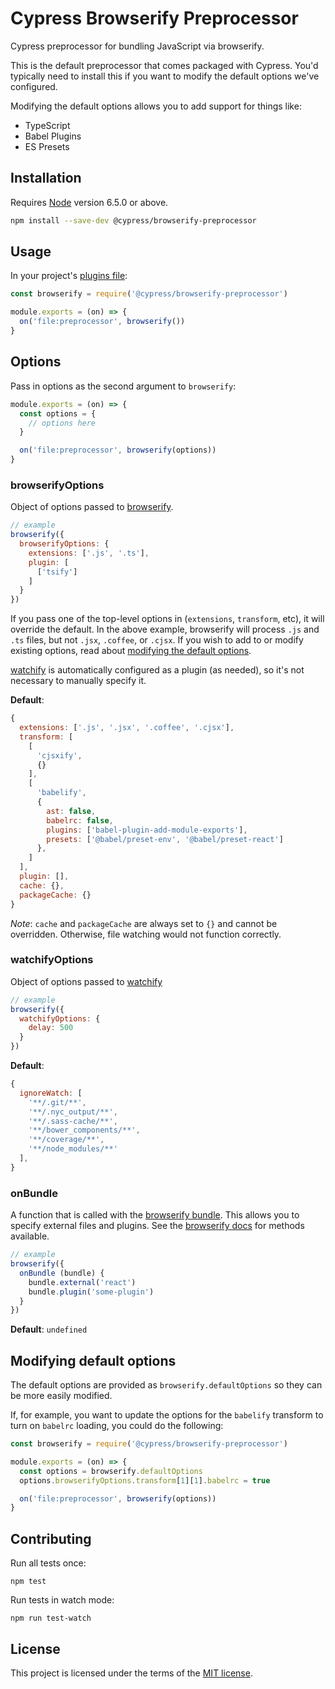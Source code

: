 # Cypress Browserify Preprocessor

Cypress preprocessor for bundling JavaScript via browserify.

This is the default preprocessor that comes packaged with Cypress. You'd typically need to install this if you want to modify the default options we've configured.

Modifying the default options allows you to add support for things like:

- TypeScript
- Babel Plugins
- ES Presets

## Installation

Requires [Node](https://nodejs.org/en/) version 6.5.0 or above.

```sh
npm install --save-dev @cypress/browserify-preprocessor
```

## Usage

In your project's [plugins file](https://on.cypress.io/plugins-guide):

```javascript
const browserify = require('@cypress/browserify-preprocessor')

module.exports = (on) => {
  on('file:preprocessor', browserify())
}
```

## Options

Pass in options as the second argument to `browserify`:

```javascript
module.exports = (on) => {
  const options = {
    // options here
  }

  on('file:preprocessor', browserify(options))
}
```

### browserifyOptions

Object of options passed to [browserify](https://github.com/browserify/browserify#browserifyfiles--opts).

```javascript
// example
browserify({
  browserifyOptions: {
    extensions: ['.js', '.ts'],
    plugin: [
      ['tsify']
    ]
  }
})
```

If you pass one of the top-level options in (`extensions`, `transform`, etc), it will override the default. In the above example, browserify will process `.js` and `.ts` files, but not `.jsx`, `.coffee`, or `.cjsx`. If you wish to add to or modify existing options, read about [modifying the default options](#modifying-default-options).

[watchify](https://github.com/browserify/watchify) is automatically configured as a plugin (as needed), so it's not necessary to manually specify it.

**Default**:

```javascript
{
  extensions: ['.js', '.jsx', '.coffee', '.cjsx'],
  transform: [
    [
      'cjsxify',
      {}
    ],
    [
      'babelify',
      {
        ast: false,
        babelrc: false,
        plugins: ['babel-plugin-add-module-exports'],
        presets: ['@babel/preset-env', '@babel/preset-react']
      },
    ]
  ],
  plugin: [],
  cache: {},
  packageCache: {}
}
```

*Note*: `cache` and `packageCache` are always set to `{}` and cannot be overridden. Otherwise, file watching would not function correctly.

### watchifyOptions

Object of options passed to [watchify](https://github.com/browserify/watchify#options)

```javascript
// example
browserify({
  watchifyOptions: {
    delay: 500
  }
})
```

**Default**:

```javascript
{
  ignoreWatch: [
    '**/.git/**',
    '**/.nyc_output/**',
    '**/.sass-cache/**',
    '**/bower_components/**',
    '**/coverage/**',
    '**/node_modules/**'
  ],
}
```

### onBundle

A function that is called with the [browserify bundle](https://github.com/browserify/browserify#browserifyfiles--opts). This allows you to specify external files and plugins. See the [browserify docs](https://github.com/browserify/browserify#baddfile-opts) for methods available.

```javascript
// example
browserify({
  onBundle (bundle) {
    bundle.external('react')
    bundle.plugin('some-plugin')
  }
})
```

**Default**: `undefined`

## Modifying default options

The default options are provided as `browserify.defaultOptions` so they can be more easily modified.

If, for example, you want to update the options for the `babelify` transform to turn on `babelrc` loading, you could do the following:

```javascript
const browserify = require('@cypress/browserify-preprocessor')

module.exports = (on) => {
  const options = browserify.defaultOptions
  options.browserifyOptions.transform[1][1].babelrc = true

  on('file:preprocessor', browserify(options))
}
```

## Contributing

Run all tests once:

```shell
npm test
```

Run tests in watch mode:

```shell
npm run test-watch
```

## License

This project is licensed under the terms of the [MIT license](/LICENSE.md).
